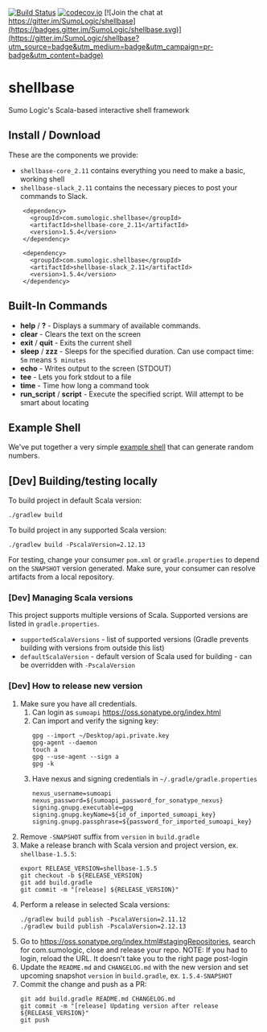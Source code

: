 [![Build Status](https://travis-ci.org/SumoLogic/shellbase.svg?branch=master)](https://travis-ci.org/SumoLogic/shellbase)
[![codecov.io](https://codecov.io/github/SumoLogic/shellbase/coverage.svg?branch=master)](https://codecov.io/github/SumoLogic/shellbase?branch=master)
[![Join the chat at https://gitter.im/SumoLogic/shellbase](https://badges.gitter.im/SumoLogic/shellbase.svg)](https://gitter.im/SumoLogic/shellbase?utm_source=badge&utm_medium=badge&utm_campaign=pr-badge&utm_content=badge)

# shellbase
Sumo Logic's Scala-based interactive shell framework

## Install / Download
These are the components we provide:
* `shellbase-core_2.11` contains everything you need to make a basic, working shell
* `shellbase-slack_2.11` contains the necessary pieces to post your commands to Slack.

```
    <dependency>
      <groupId>com.sumologic.shellbase</groupId>
      <artifactId>shellbase-core_2.11</artifactId>
      <version>1.5.4</version>
    </dependency>

    <dependency>
      <groupId>com.sumologic.shellbase</groupId>
      <artifactId>shellbase-slack_2.11</artifactId>
      <version>1.5.4</version>
    </dependency>
```

## Built-In Commands

* **help** / **?** - Displays a summary of available commands.
* **clear** - Clears the text on the screen
* **exit** / **quit** - Exits the current shell
* **sleep** / **zzz** - Sleeps for the specified duration.  Can use compact time: `5m` means `5 minutes`
* **echo** - Writes output to the screen (STDOUT)
* **tee** - Lets you fork stdout to a file
* **time** - Time how long a command took
* **run_script** / **script** - Execute the specified script.  Will attempt to be smart about locating

## Example Shell

We've put together a very simple [example shell](./shellbase-example) that can generate random numbers.  

## [Dev] Building/testing locally

To build project in default Scala version:
```
./gradlew build
```

To build project in any supported Scala version:
```
./gradlew build -PscalaVersion=2.12.13
```

For testing, change your consumer `pom.xml` or `gradle.properties` to depend on the `SNAPSHOT` version generated.
Make sure, your consumer can resolve artifacts from a local repository.

### [Dev] Managing Scala versions

This project supports multiple versions of Scala. Supported versions are listed in `gradle.properties`.
- `supportedScalaVersions` - list of supported versions (Gradle prevents building with versions from 
outside this list)
- `defaultScalaVersion` - default version of Scala used for building - can be overridden with `-PscalaVersion`

### [Dev] How to release new version
1. Make sure you have all credentials.
    1. Can login as `sumoapi` https://oss.sonatype.org/index.html
    2. Can import and verify the signing key:
        ```
        gpg --import ~/Desktop/api.private.key
        gpg-agent --daemon
        touch a
        gpg --use-agent --sign a
        gpg -k
        ```
    3. Have nexus and signing credentials in `~/.gradle/gradle.properties`
        ```
        nexus_username=sumoapi
        nexus_password=${sumoapi_password_for_sonatype_nexus}
        signing.gnupg.executable=gpg
        signing.gnupg.keyName=${id_of_imported_sumoapi_key}
        signing.gnupg.passphrase=${password_for_imported_sumoapi_key}
        ```
2. Remove `-SNAPSHOT` suffix from `version` in `build.gradle`
3. Make a release branch with Scala version and project version, ex. `shellbase-1.5.5`:
    ```
    export RELEASE_VERSION=shellbase-1.5.5
    git checkout -b ${RELEASE_VERSION}
    git add build.gradle
    git commit -m "[release] ${RELEASE_VERSION}"
    ```
4. Perform a release in selected Scala versions:
    ```
    ./gradlew build publish -PscalaVersion=2.11.12
    ./gradlew build publish -PscalaVersion=2.12.13
    ```
5. Go to https://oss.sonatype.org/index.html#stagingRepositories, search for com.sumologic, close and release your repo. 
NOTE: If you had to login, reload the URL. It doesn't take you to the right page post-login
6. Update the `README.md` and `CHANGELOG.md` with the new version and set upcoming snapshot `version` 
in `build.gradle`, ex. `1.5.4-SNAPSHOT` 
7. Commit the change and push as a PR:
    ```
    git add build.gradle README.md CHANGELOG.md
    git commit -m "[release] Updating version after release ${RELEASE_VERSION}"
    git push
    ```
